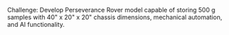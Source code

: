 Challenge: Develop Perseverance Rover model capable of storing 500 g samples with 40" x 20" x 20" chassis dimensions, mechanical automation, and AI functionality. 
